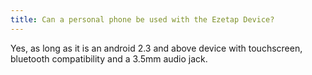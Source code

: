 ```yaml
---
title: Can a personal phone be used with the Ezetap Device?
---
```


Yes, as long as it is an android 2.3 and above device with touchscreen, bluetooth compatibility  and a 3.5mm audio jack.  